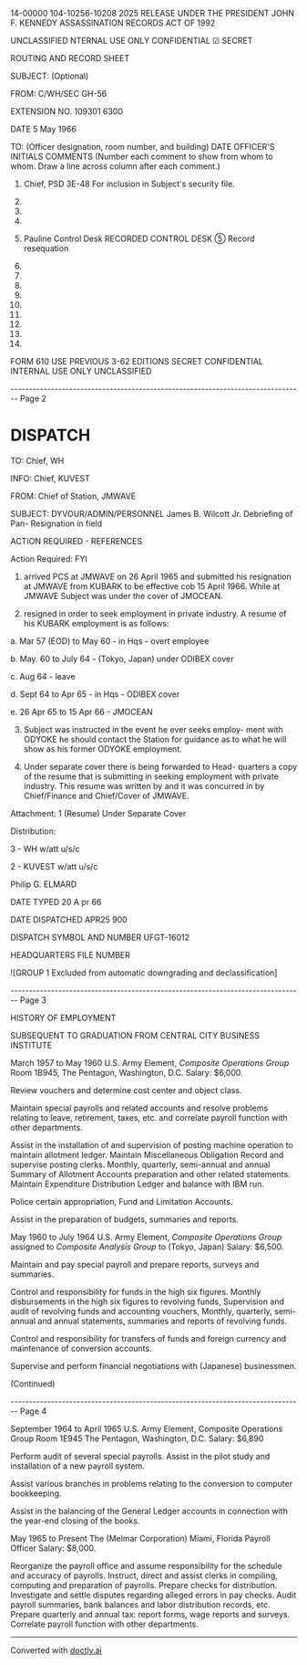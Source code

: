 14-00000
104-10256-10208
2025 RELEASE UNDER THE PRESIDENT JOHN F. KENNEDY ASSASSINATION RECORDS ACT OF 1992

UNCLASSIFIED
NTERNAL
USE ONLY
CONFIDENTIAL
☑ SECRET

ROUTING AND RECORD SHEET

SUBJECT: (Optional)

FROM:
C/WH/SEC
GH-56

EXTENSION NO.
109301
6300

DATE
5 May 1966

TO: (Officer designation, room number, and building)
DATE
OFFICER'S INITIALS
COMMENTS (Number each comment to show from whom to whom. Draw a line across column after each comment.)

1. Chief, PSD 3E-48
   For inclusion in Subject's security file.

2. 
3. 
4. 
5. Pauline Control Desk
   RECORDED
   CONTROL DESK
   ⑤ Record resequation

6. 
8. 
9. 
10. 
11. 
12. 
13. 
14. 
15. 
FORM 610 USE PREVIOUS
3-62 EDITIONS
SECRET
CONFIDENTIAL
INTERNAL
USE ONLY
UNCLASSIFIED


-------------------------------------------------------------------------------- Page 2

# DISPATCH

TO: Chief, WH

INFO: Chief, KUVEST

FROM: Chief of Station, JMWAVE

SUBJECT: DYVOUR/ADMIN/PERSONNEL James B. Wilcott Jr. Debriefing of Pan- Resignation in field

ACTION REQUIRED - REFERENCES

Action Required: FYI

1.  arrived PCS at JMWAVE on 26 April 1965 and submitted his resignation at JMWAVE from KUBARK to be effective cob 15 April 1966. While at JMWAVE Subject was under the cover of JMOCEAN.

2. resigned in order to seek employment in private industry. A resume of his KUBARK employment is as follows:

a. Mar 57 (EOD) to May 60 - in Hqs - overt employee

b. May. 60 to July 64 - (Tokyo, Japan) under ODIBEX cover

c. Aug 64 - leave

d. Sept 64 to Apr 65 - in Hqs - ODIBEX cover

e. 26 Apr 65 to 15 Apr 66 - JMOCEAN

3. Subject was instructed in the event he ever seeks employ- ment with ODYOKE he should contact the Station for guidance as to what he will show as his former ODYOKE employment.

4. Under separate cover there is being forwarded to Head- quarters a copy of the resume that is submitting in seeking employment with private industry. This resume was written by and it was concurred in by Chief/Finance and Chief/Cover of JMWAVE.

Attachment: 1 (Resume) Under Separate Cover

Distribution:

3 - WH w/att u/s/c

2 - KUVEST w/att u/s/c

Philip G. ELMARD

DATE TYPED 20 A pr 66

DATE DISPATCHED APR25 900

DISPATCH SYMBOL AND NUMBER UFGT-16012

HEADQUARTERS FILE NUMBER

![GROUP 1 Excluded from automatic downgrading and declassification]


-------------------------------------------------------------------------------- Page 3

HISTORY OF EMPLOYMENT

SUBSEQUENT TO GRADUATION FROM CENTRAL CITY BUSINESS INSTITUTE

March 1957 to May 1960 U.S. Army Element, *Composite Operations Group*
Room 1B945, The Pentagon, Washington, D.C.
Salary: $6,000.

Review vouchers and determine cost center and object class.

Maintain special payrolls and related accounts and resolve problems relating to leave, retirement, taxes, etc. and correlate payroll function with other departments.

Assist in the installation of and supervision of posting machine operation to maintain allotment ledger. Maintain Miscellaneous Obligation Record and supervise posting clerks. Monthly, quarterly, semi-annual and annual Summary of Allotment Accounts preparation and other related statements. Maintain Expenditure Distribution Ledger and balance with IBM run.

Police certain appropriation, Fund and Limitation Accounts.

Assist in the preparation of budgets, summaries and reports.

May 1960 to July 1964 U.S. Army Element, *Composite Operations Group*
assigned to *Composite Analysis Group*
to (Tokyo, Japan)
Salary: $6,500.

Maintain and pay special payroll and prepare reports, surveys and summaries.

Control and responsibility for funds in the high six figures. Monthly disbursements in the high six figures to revolving funds, Supervision and audit of revolving funds and accounting vouchers, Monthly, quarterly, semi-annual and annual statements, summaries and reports of revolving funds.

Control and responsibility for transfers of funds and foreign currency and maintenance of conversion accounts.

Supervise and perform financial negotiations with (Japanese) businessmen.

(Continued)


-------------------------------------------------------------------------------- Page 4

September 1964 to April 1965 U.S. Army Element, Composite Operations
Group Room 1E945
The Pentagon, Washington, D.C.
Salary: $6,890

Perform audit of several special payrolls. Assist in the pilot study and installation of a new payroll system.

Assist various branches in problems relating to the conversion to computer bookkeeping.

Assist in the balancing of the General Ledger accounts in connection with the year-end closing of the books.

May 1965 to Present The (Melmar Corporation)
Miami, Florida
Payroll Officer
Salary: $8,000.

Reorganize the payroll office and assume responsibility for the schedule and accuracy of payrolls. Instruct, direct and assist clerks in compiling, computing and preparation of payrolls. Prepare checks for distribution. Investigate and settle disputes regarding alleged errors in pay checks. Audit payroll summaries, bank balances and labor distribution records, etc. Prepare quarterly and annual tax: report forms, wage reports and surveys. Correlate payroll function with other departments.


---
Converted with [doctly.ai](https://doctly.ai)